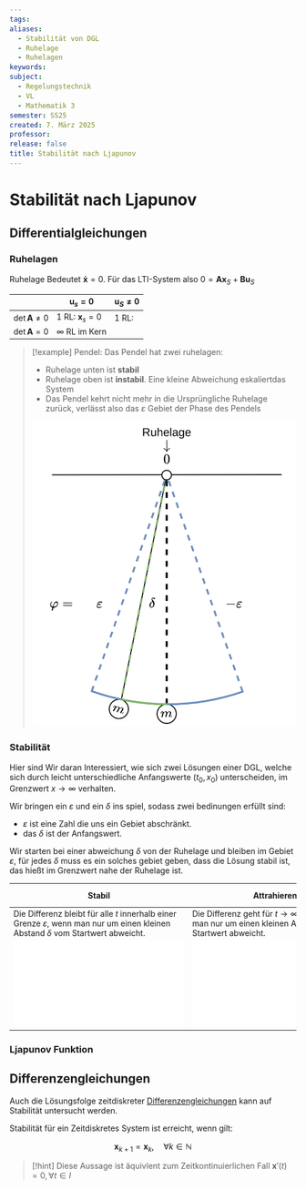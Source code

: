 ```yaml
---
tags: 
aliases:
  - Stabilität von DGL
  - Ruhelage
  - Ruhelagen
keywords: 
subject:
  - Regelungstechnik
  - VL
  - Mathematik 3
semester: SS25
created: 7. März 2025
professor: 
release: false
title: Stabilität nach Ljapunov
---
```

 

# Stabilität nach Ljapunov

## Differentialgleichungen

### Ruhelagen

Ruhelage Bedeutet $\mathbf{\dot{x}}=0$. Für das LTI-System also $0 = \mathbf{Ax}_{S}+\mathbf{Bu}_{S}$

|                        | $\mathbf{u}_{s}=0$       | $\mathbf{u}_{S}\neq 0$ |
| ---------------------- | ------------------------ | ---------------------- |
| $\det\mathbf{A}\neq 0$ | 1 RL: $\mathbf{x}_{s}=0$ | 1 RL:                  |
| $\det\mathbf{A}=0$     | $\infty$ RL im Kern      |                        |


> [!example] Pendel: Das Pendel hat zwei ruhelagen:
> - Ruhelage unten ist **stabil**
> - Ruhelage oben ist **instabil**. Eine kleine Abweichung eskaliertdas System
> - Das Pendel kehrt nicht mehr in die Ursprüngliche Ruhelage zurück, verlässt also das $\varepsilon$ Gebiet der Phase des Pendels
> 
> ![invert_dark|200](assets/LjapPendel.png)

### Stabilität

Hier sind Wir daran Interessiert, wie sich zwei Lösungen einer DGL, welche sich durch leicht unterschiedliche Anfangswerte $(t_{0},x_{0})$ unterscheiden, im Grenzwert $x\to \infty$ verhalten.


Wir bringen ein $\varepsilon$ und ein $\delta$ ins spiel, sodass zwei bedinungen erfüllt sind:

- $\varepsilon$ ist eine Zahl die uns ein Gebiet abschränkt. 
- das $\delta$ ist der Anfangswert.

Wir starten bei einer abweichung $\delta$ von der Ruhelage und bleiben im Gebiet $\varepsilon$, für jedes $\delta$ muss es ein solches gebiet geben, dass die Lösung stabil ist, das hießt im Grenzwert nahe der Ruhelage ist.

| **Stabil**                                                                                                                                     | **Attrahierend**                                                                                                        | **Asymptotisch Stabil**<br>Stabil & Attrahierend                                                        |
| ---------------------------------------------------------------------------------------------------------------------------------------------- | ----------------------------------------------------------------------------------------------------------------------- | ------------------------------------------------------------------------------------------------------- |
| Die Differenz bleibt für alle $t$ innerhalb einer Grenze $\varepsilon$, wenn man nur um einen kleinen Abstand $\delta$ vom Startwert abweicht. | Die Differenz geht für $t \to \infty$ gegen $0$, wenn man nur um einen kleinen Abstand $\delta$ vom Startwert abweicht. | Die Differenz überschreitet den kleinen $\delta$ des Startwertes nicht und geht für $t \to 0$ gegen $0$ |
| ![](../../assets/Excalidraw/DGL-Stabil.md)                                                                                                     | ![](../../assets/Excalidraw/DGL-Attr.md)                                                                                | ![](../../assets/Excalidraw/DGL-AsympStabil.md)                                                         |

### Ljapunov Funktion

## Differenzengleichungen

Auch die Lösungsfolge zeitdiskreter [Differenzengleichungen](Differenzengleichung.md) kann auf Stabilität untersucht werden.

Stabilität für ein Zeitdiskretes System ist erreicht, wenn gilt:

$$\mathbf{x}_{k+1} = \mathbf{x}_{k}, \quad \forall k\in\mathbb{N}$$

> [!hint] Diese Aussage ist äquivlent zum Zeitkontinuierlichen Fall $\mathbf{x}'(t)=0, \forall t \in I$
